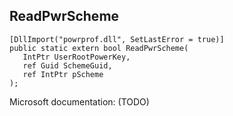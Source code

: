 ## ReadPwrScheme

```
[DllImport("powrprof.dll", SetLastError = true)]
public static extern bool ReadPwrScheme(
   IntPtr UserRootPowerKey,
   ref Guid SchemeGuid,
   ref IntPtr pScheme
);
```

Microsoft documentation: (TODO)
